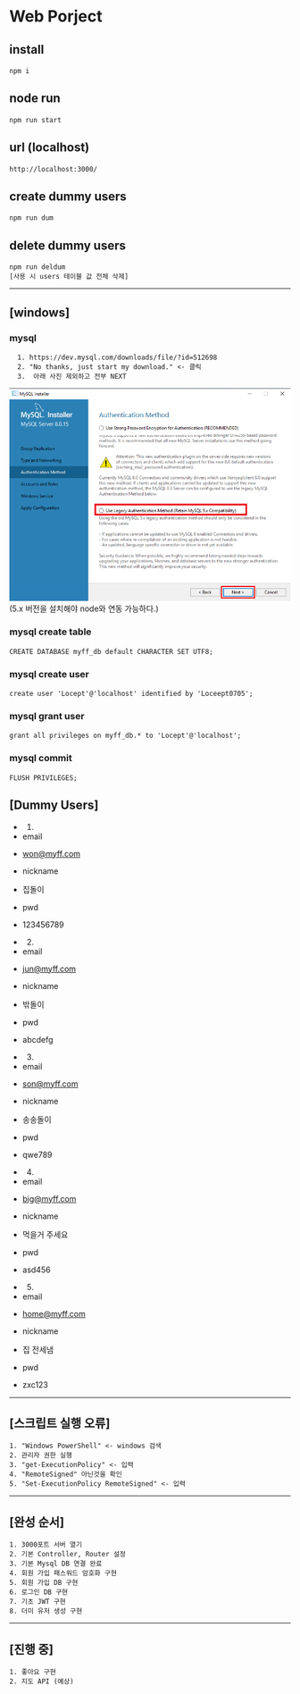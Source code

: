 # Web Porject  
  
## install  

    npm i
    
## node run  

    npm run start  

## url (localhost)

    http://localhost:3000/

## create dummy users

    npm run dum

## delete dummy users

    npm run deldum  
    [사용 시 users 테이블 값 전체 삭제]


------------  
## [windows]  
### mysql  
      1. https://dev.mysql.com/downloads/file/?id=512698  
      2. "No thanks, just start my download." <- 클릭  
      3.  아래 사진 제외하고 전부 NEXT  
![DB설치](./mysqlSelect.png)  
(5.x 버전을 설치해야 node와 연동 가능하다.)  
    
### mysql create table

    CREATE DATABASE myff_db default CHARACTER SET UTF8;

### mysql create user  

    create user 'Locept'@'localhost' identified by 'Loceept0705';

### mysql grant user

    grant all privileges on myff_db.* to 'Locept'@'localhost';

### mysql commit

    FLUSH PRIVILEGES;


## [Dummy Users]

 - 1)  
  - email  
   * won@myff.com  
  - nickname  
   * 집돌이  
  - pwd  
   * 123456789  
 - 2)  
  - email  
   * jun@myff.com
  - nickname
   * 밖돌이
  - pwd
   * abcdefg
 - 3)
  - email
   * son@myff.com
  - nickname
   * 송송돌이
  - pwd
   * qwe789
 - 4)
  - email
   * big@myff.com
  - nickname
   * 먹을거 주세요
  - pwd
   * asd456
 - 5)
  - email
   * home@myff.com
  - nickname
   * 집 전세냄
  - pwd
   * zxc123


  ------------ 
## [스크립트 실행 오류]  
    1. "Windows PowerShell" <- windows 검색  
    2. 관리자 권한 실행  
    3. "get-ExecutionPolicy" <- 입력  
    4. "RemoteSigned" 아닌것을 확인  
    5. "Set-ExecutionPolicy RemoteSigned" <- 입력  

------------  
## [완성 순서]  
    1. 3000포트 서버 열기  
    2. 기본 Controller, Router 설정  
    3. 기본 Mysql DB 연결 완료  
    4. 회원 가입 패스워드 암호화 구현  
    5. 회원 가입 DB 구현  
    6. 로그인 DB 구현  
    7. 기초 JWT 구현
    8. 더미 유저 생성 구현

------------  
## [진행 중]  
    1. 좋아요 구현
    2. 지도 API (예상)
